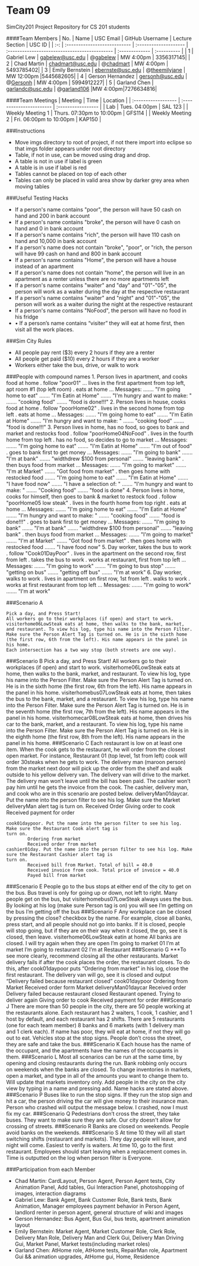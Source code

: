 Team 09
======

SimCity201 Project Repository for CS 201 students

####Team Members
| No. | Name |       USC Email       |                GitHub Username                |      Lecture Section      | USC ID |
| :-: | :--------------------------- | :-------------------- | :-------------------------------------------- | :------------- | :---------- |
|  1  | Gabriel Lew    | gabelew@usc.edu      | @[gabelew](https://github.com/gabelew)    | MW 4:00pm | 3356317145|
|  2  | Chad Martin    | chadmart@usc.edu       | @[chadmart](https://github.com/chadmart)        | MW 4:00pm  | 5493785402|
|  3  | Emily Bernstein | ebernste@usc.edu   | @[theemilyjane](https://github.com/theemilyjane)   |   MW 12:00pm  |5445682605|
|  4  | Gerson Hernandez | gersonh@usc.edu   | @[Gersonh](https://github.com/Gersonh)        |  MW 4:00pm   | 5994912227|
|  5  | Garland Chen    | garlandc@usc.edu    | @[garland106](https://github.com/garland106)  |MW 4:00pm|7276634816|

####Team Meetings
|       Meeting       |           Time           |      Location      |
| :------------------ | :----------------------- | :----------------- |
| Lab                 | Tues. 04:00pm             | SAL 123           |
| Weekly Meeting 1    | Thurs. 07:30pm to 10:00pm  | GFS114      |
| Weekly Meeting 2    | Fri. 06:00pm to 10:00pm  | KAP150      |

###Instructions
  + Move imgs directory to root of project, if not there import into eclipse so that imgs folder appears under root directory
  + Table, if not in use, can be moved using drag and drop.
  + A table is not in use if label is green  
  + A table is in use if label is red
  + Tables cannot be placed on top of each other
  + Tables can only be placed in valid area show by darker grey area when moving tables

###Useful Testing Hacks
  + If a person's name contains "poor", the person will have 50 cash on hand and 200 in bank account
  + If a person's name contains "broke", the person will have 0 cash on hand and 0 in bank account
  + If a person's name contains "rich", the person will have 110 cash on hand and 10,000 in bank account
  + If a person's name does not contain "broke", "poor", or "rich, the person will have 99 cash on hand and 800 in bank account
  + If a person's name contains "Home", the person will have a house instead of an apartment
  + If a person's name does not contain "home", the person will live in an apartment as a renter unless there are no more apartments left
  + If a person's name contains "waiter" and "day" and "01"-"05", the person will work as a waiter during the day at the respective restaurant
  + If a person's name contains "waiter" and "night" and "01"-"05", the person will work as a waiter during the night at the respective restaurant
  + If a person's name contains "NoFood", the person will have no food in his fridge
  + •	If a person’s name contains “visiter” they will eat at home first, then visit all the work places.

###Sim City Rules
  + All people pay rent ($3) every 2 hours if they are a renter 
  + All people get paid ($10) every 2 hours if they are a worker
  + Workers either take the bus, drive, or walk to work
  
###People with compound names
	1. Person lives in apartment, and cooks food at home
	 . follow "poor01" 
     ... lives in the first apartment from top left, apt room #1 (top left room)
     . eats at home
     ... Messages:
     ....... "I'm going home to eat"
     ....... "I'm Eatin at Home"
     ....... "I'm hungry and want to make: "
     ....... "cooking food"
     ....... "food is done!!!"
	2. Person lives in house, cooks food at home
	 . follow "poorHome02" 
     . lives in the second home from top left
     . eats at home
     ... Messages:
     ....... "I'm going home to eat"
     ....... "I'm Eatin at Home"
     ....... "I'm hungry and want to make: "
     ....... "cooking food"
     ....... "food is done!!!"
	3. Person lives in home, has no food, so goes to bank and market and restocks food
	 . follow "poorHome04NoFood"
     . lives in the fourth home from top left
     . has no food, so decides to go to market
     ... Messages:
     ....... "I'm going home to eat"
     ....... "I'm Eatin at Home"
     ....... "I'm out of food"
     . goes to bank first to get money
     ... Messages:
     ....... "I'm going to bank"
     ....... "I'm at bank"
     ....... "widthdrew $100 from personal"
     ....... "leaving bank"
     . then buys food from market
     ... Messages:
     ....... "I'm going to market"
     ....... "I'm at Market"
     ....... "Got food from market"
     . then goes home with restocked food
     ....... "I'm going home to eat"
     ....... "I'm Eatin at Home"
     ....... "I have food now"
     ....... "I have a selection of: "
     ....... "I'm hungry and want to make: "
     ....... "Cooking food"
     ....... "food is done"
     4. Person lives in home, cooks for himself, then goes to bank & market to restock food 
     . follow "poorHome05 low steak"
     . lives in the fourth home from top right
     . eats at home
     ... Messages:
     ....... "I'm going home to eat"
     ....... "I'm Eatin at Home"
     ....... "I'm hungry and want to make: "
     ....... "cooking food"
     ....... "food is done!!!"
     . goes to bank first to get money
     ... Messages:
     ....... "I'm going to bank"
     ....... "I'm at bank"
     ....... "widthdrew $100 from personal"
     ....... "leaving bank"
     . then buys food from market
     ... Messages:
     ....... "I'm going to market"
     ....... "I'm at Market"
     ....... "Got food from market"
     . then goes home with restocked food
     ....... "I have food now"
     5. Day worker, takes the bus to work
      . follow "Cook01DayPoor"
      . lives in the apartment on the second row, first from left
      . takes the bus to work
      . works at restaurant, first from top left
      ... Messages:
      ....... "I'm going to work"
      ....... "I'm going to bus stop"
      ....... "getting on bus"
      ....... "getting off bus"
      ....... "I'm at work"
     6. Day worker, walks to work
      . lives in apartment on first row, 1st from left
      . walks to work
      . works at first restaurant from top left
      ... Messages:
      ....... "I'm going to work"
      ....... "I'm at work"
      
###Scenario A
     
	Pick a day, and Press Start! 
	All workers go to their workplaces (if open) and start to work. 
	visiterhome06LowSteak eats at home, then walks to the bank, market, 
	and restaurant. To view his log, type his name into the Person Filter. 
	Make sure the Person Alert Tag is turned on. He is in the sixth home 
	(the first row, 6th from the left). His name appears in the panel in his home.
	Each intersection has a two way stop (both streets are one way). 
###Scenario B
	Pick a day, and Press Start! 
	All workers go to their workplaces (if open) and start to work. 
	visiterhome06LowSteak eats at home, then walks to the bank, market, and restaurant. 
	To view his log, type his name into the Person Filter. Make sure the Person Alert Tag 
	is turned on. He is in the sixth home (the first row, 6th from the left). His name appears 
	in the panel in his home.
	visiterhomebus07LowSteak eats at home, then takes the bus to the bank, market, and a restaurant. 
	To view his log, type his name into the Person Filter. Make sure the Person Alert Tag is turned on. 
	He is in the seventh home (the first row, 7th from the left). His name appears in the panel in his 
	home.
	visiterhomecar08LowSteak eats at home, then drives his car to the bank, market, and a restaurant. 
	To view his log, type his name into the Person Filter. Make sure the Person Alert Tag is turned on. He is in 
	the eighth home (the first row, 8th from the left). His name appears in the panel in his home.
###Scenario C
	Each restaurant is low on at least one item. When the cook gets to the restaurant, he will order from the 
	closest open market. 
	For instance, Restaurant 01 (top level, 1st from left) cook will order 30steaks when he gets to work. The
	delivery man (maroon person) from the market next door will pick up the order from the shelf and walk outside to
	his yellow delivery van. The delivery van will drive to the market. The delivery man won’t leave until the bill
	has been paid. The cashier won’t pay him until he gets the invoice from the cook.  The cashier, delivery man,
	and cook who are in this scenario are posted below.
	deliveryMan01daycar. Put the name into the person filter to see his log. Make sure the Market deliveryMan alert
	tag is turn on. 
		Received Order
		Giving order to cook
		Received payment for order

	cook01daypoor. Put the name into the person filter to see his log. Make sure the Restaurant Cook alert tag is
	turn on.
			Ordering from market
			Received order from market
	cashier01day. Put the name into the person filter to see his log. Make sure the Restaurant Cashier alert tag is
	turn on.
			Received bill from Market. Total of bill = 40.0
			Received invoice from cook. Total price of invoice = 40.0
			Payed bill from market
###Scenario E
	People go to the bus stops at either end of the city to get on the bus. Bus travel is only for going up or down,
	not left to right. 
	Many people get on the bus, but visiterhomebus07LowSteak always uses the bus. By looking at his log (make sure
	Person tag is on) you will see
		I’m getting on the bus
		I’m getting off the bus
###Scenario F
	Any workplace can be closed by pressing the close? checkbox by the name. For example, close all banks, press
	start, and all people should not go into banks. If it is closed, people will stop going, but if they are on
	their way when it closed, the go, see it is closed, then leave.
	visiterhome06LowSteak
		eatin at home
		All banks are closed. I will try again when they are open
		I’m going to market 01
		I’m at market
		I’m going to restaurant 02
		I’m at Restaurant
###Scenario G
	***To see more clearly, recommend closing all the other restaurants.
	Market delivery fails if after the cook places the order, the restaurant closes. To do this, after cook01daypoor
	puts “Ordering from market” in his log, close the first restaurant. The delivery van will go, see it is closed
	and output “Delivery failed because restaurant closed” 
	cook01daypoor
		Ordering from Market
		Received order form Market
	deliveryMan01daycar
		Received order
		Delivery failed because restaurant closed
		Restaurant opened. Trying to deliver again
		Giving order to cook
		Received payment for order
###Scenario J
	There are more than 50 people in the city, there are 50 people working at the restaurants alone. Each restaurant
	has 2 waiters, 1 cook, 1 cashier, and 1 host by default, and each restaurant has 2 shifts. There are 5
	restaurants (one for each team member) 8 banks and 6 markets (with 1 delivery man and 1 clerk each). If name has
	poor, they will eat at home, if not they will go out to eat. Vehicles stop at the stop signs. People don’t cross
	the street, they are safe and take the bus.
###Scenario K
	Each house has the name of the occupant, and the apartments have the names of the occupants in them. 
###Scenario L
	Most all scenarios can be run at the same time, by opening and closing restaurants during the run. Bank robbing
	only occurs on weekends when the banks are closed. To change inventories in markets, open a market, and type in
	all of the amounts you want to change them to. Will update that markets inventory only.
	Add people in the city on the city view by typing in a name and pressing add. Name hacks are stated above.
###Scenario P
	Buses like to run the stop signs. If they run the stop sign and hit a car, the person driving the car 	will
	give money to their insurance man. Person who crashed will output the message below.
		I crashed, now I must fix my car.
###Scenario Q
	Pedestrians don’t cross the street, they take buses. They want to make sure they are safe. Our city doesn't
	allow for crossing of streets.
###Scenario R
	Banks are closed on weekends. People avoid banks on the weekends.
###Scenario S
	At time 10 they will all start switching shifts (restaurant and markets). They day people will leave, and
	night will come. Easiest to verify is waiters. At time 10, go to the first restaurant. Employees should start
	leaving when a replacement comes in. Time is outputted on the log when person filter is Everyone.
	
###Participation from each Member
  + Chad Martin: CardLayout, Person Agent, Person Agent tests, City Animation Panel, Add tables, Gui Interaction Panel, photoshopping of images, interaction diagrams
  + Gabriel Lew: Bank Agent, Bank Customer Role, Bank tests, Bank Animation, Manager employees payment behavior in Person Agent, landlord renter in person agent, general structure of wiki and images
  + Gerson Hernandez: Bus Agent, Bus Gui, bus tests, apartment animation layout
  + Emily Bernstein: Market Agent, Market Customer Role, Clerk Role, Delivery Man Role, Delivery Man and Clerk Gui, Delivery Man Driving Gui, Market Panel, Market tests(including market roles)
  + Garland Chen: AtHome role, AtHome tests, RepairMan role, Apartment Gui && animation upgrades, AtHome gui, Home, Residence
